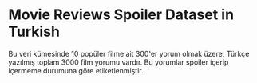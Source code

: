 # Movie Reviews Spoiler Dataset in Turkish
Bu veri kümesinde 10 popüler filme ait  300'er yorum olmak üzere, Türkçe yazılmış toplam 3000 film yorumu vardır. Bu yorumlar spoiler içerip içermeme durumuna göre etiketlenmiştir.

